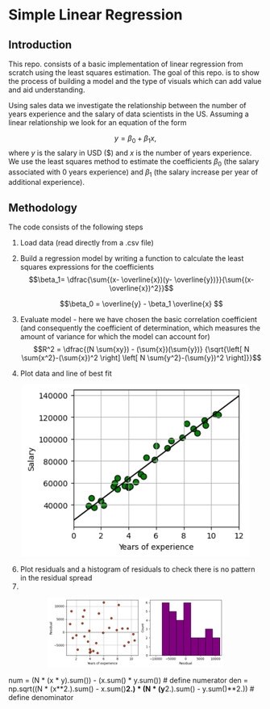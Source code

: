 # Simple Linear Regression

## Introduction
This repo. consists of a basic implementation of linear regression from scratch using the least squares estimation. The goal of this repo. is to show the process of building a model and the type of visuals which can add value and aid understanding.

Using sales data we investigate the relationship between the number of years experience and the salary of data scientists in the US. Assuming a linear relationship we look for an equation of the form

$$y = \beta_0 + \beta_1 x,$$
where $y$ is the salary in USD ($) and $x$ is the number of years experience. We use the least squares method to estimate the coefficients $\beta_0$ (the salary associated with 0 years experience) and $\beta_1$ (the salary increase per year of additional experience).

## Methodology
The code consists of the following steps
  1. Load data (read directly from a .csv file)
  2. Build a regression model by writing a function to calculate the least squares expressions for the coefficients
     $$\beta_1= \dfrac{\sum{(x- \overline{x})(y- \overline{y})}}{\sum{(x- \overline{x})^2}}$$
     
     $$\beta_0 = \overline{y} - \beta_1 \overline{x} $$
  4. Evaluate model - here we have chosen the basic correlation coefficient (and consequently the coefficient of determination, which measures the amount of variance for which the model can account for)
   $$R^2 = \dfrac{(N \sum{xy}) - (\sum{x})(\sum{y})}
{\sqrt{\left[ N \sum{x^2}-(\sum{x})^2 \right] \left[ N \sum{y^2}-(\sum{y})^2 \right]}}$$

  6. Plot data and line of best fit
  
  <p align="center">
  <img src = "https://github.com/RobSLong/Data-Science/blob/main/Regression/linear_regression/figures/regression_line.png" width="450" />
  </p>
 
  6. Plot residuals and a histogram of residuals to check there is no pattern in the residual spread
  7. 
  <p align="center">
  <img src = "https://github.com/RobSLong/Data-Science/blob/main/Regression/linear_regression/figures/residuals.png" width="350" />
  </p>


 num = (N * (x * y).sum()) - (x.sum() * y.sum()) # define numerator
    den = np.sqrt((N * (x**2.).sum() - x.sum()**2.) * (N * (y**2.).sum() - y.sum()**2.)) # define denominator
